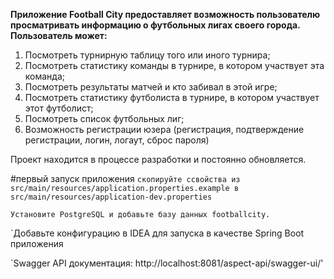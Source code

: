 **Приложение Football City предоставляет возможность пользователю просматривать информацию о футбольных лигах своего города.
Пользователь может:**
1) Посмотреть турнирную таблицу того или иного турнира;
2) Посмотреть статистику команды в турнире, в котором участвует эта команда;
3) Посмотреть результаты матчей и кто забивал в этой игре;
4) Посмотреть статистику футболиста в турнире, в котором участвует этот футболист;
5) Посмотреть список футбольных лиг;
6) Возможность регистрации юзера (регистрация, подтверждение регистрации, логин, логаут, сброс пароля)

Проект находится в процессе разработки и постоянно обновляется.

#первый запуск приложения
`скопируйте ссвойства из src/main/resources/application.properties.example в src/main/resources/application-dev.properties`

`Установите PostgreSQL и добавьте базу данных footballcity.`

`Добавьте конфигурацию в IDEA для запуска в качестве Spring Boot приложения

`Swagger API документация: http://localhost:8081/aspect-api/swagger-ui/'

